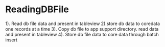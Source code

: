# ReadingDBFile
1). Read db file data and present in tableview
2).store db data to coredata one records at a time
3). Copy db file to app support directory. read data and present in tableview
4). Store db file data to core data through batch insert
